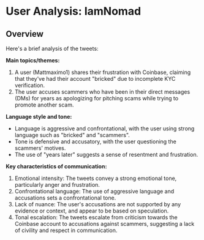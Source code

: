 # User Analysis: IamNomad

## Overview

Here's a brief analysis of the tweets:

**Main topics/themes:**

1. A user (Mattmaximo1) shares their frustration with Coinbase, claiming that they've had their account "bricked" due to incomplete KYC verification.
2. The user accuses scammers who have been in their direct messages (DMs) for years as apologizing for pitching scams while trying to promote another scam.

**Language style and tone:**

* Language is aggressive and confrontational, with the user using strong language such as "bricked" and "scammers".
* Tone is defensive and accusatory, with the user questioning the scammers' motives.
* The use of "years later" suggests a sense of resentment and frustration.

**Key characteristics of communication:**

1. Emotional intensity: The tweets convey a strong emotional tone, particularly anger and frustration.
2. Confrontational language: The use of aggressive language and accusations sets a confrontational tone.
3. Lack of nuance: The user's accusations are not supported by any evidence or context, and appear to be based on speculation.
4. Tonal escalation: The tweets escalate from criticism towards the Coinbase account to accusations against scammers, suggesting a lack of civility and respect in communication.